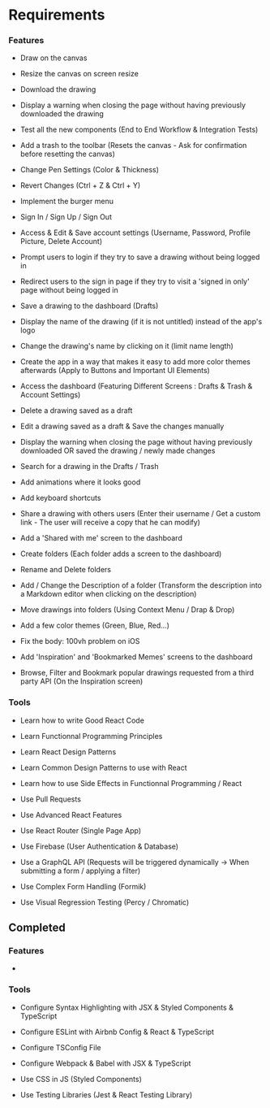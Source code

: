 # Requirements

### Features

- Draw on the canvas
- Resize the canvas on screen resize

- Download the drawing
- Display a warning when closing the page without having previously downloaded the drawing
- Test all the new components (End to End Workflow & Integration Tests)

- Add a trash to the toolbar (Resets the canvas - Ask for confirmation before resetting the canvas)
- Change Pen Settings (Color & Thickness)
- Revert Changes (Ctrl + Z & Ctrl + Y)

- Implement the burger menu
- Sign In / Sign Up / Sign Out
- Access & Edit & Save account settings (Username, Password, Profile Picture, Delete Account)
- Prompt users to login if they try to save a drawing without being logged in
- Redirect users to the sign in page if they try to visit a 'signed in only' page without being logged in

- Save a drawing to the dashboard (Drafts)
- Display the name of the drawing (if it is not untitled) instead of the app's logo
- Change the drawing's name by clicking on it (limit name length)
- Create the app in a way that makes it easy to add more color themes afterwards (Apply to Buttons and Important UI Elements)
- Access the dashboard (Featuring Different Screens : Drafts & Trash & Account Settings)
- Delete a drawing saved as a draft
- Edit a drawing saved as a draft & Save the changes manually
- Display the warning when closing the page without having previously downloaded OR saved the drawing / newly made changes

- Search for a drawing in the Drafts / Trash
- Add animations where it looks good
- Add keyboard shortcuts

- Share a drawing with others users (Enter their username / Get a custom link - The user will receive a copy that he can modify)
- Add a 'Shared with me' screen to the dashboard

- Create folders (Each folder adds a screen to the dashboard)
- Rename and Delete folders
- Add / Change the Description of a folder (Transform the description into a Markdown editor when clicking on the description)
- Move drawings into folders (Using Context Menu / Drap & Drop)
- Add a few color themes (Green, Blue, Red...)
- Fix the body: 100vh problem on iOS

- Add 'Inspiration' and 'Bookmarked Memes' screens to the dashboard
- Browse, Filter and Bookmark popular drawings requested from a third party API (On the Inspiration screen)

### Tools

- Learn how to write Good React Code
- Learn Functionnal Programming Principles
- Learn React Design Patterns
- Learn Common Design Patterns to use with React
- Learn how to use Side Effects in Functionnal Programming / React

- Use Pull Requests
- Use Advanced React Features
- Use React Router (Single Page App)
- Use Firebase (User Authentication & Database)
- Use a GraphQL API (Requests will be triggered dynamically -> When submitting a form / applying a filter)
- Use Complex Form Handling (Formik)
- Use Visual Regression Testing (Percy / Chromatic)

## Completed

### Features

- 

### Tools

- Configure Syntax Highlighting with JSX & Styled Components & TypeScript
- Configure ESLint with Airbnb Config & React & TypeScript
- Configure TSConfig File
- Configure Webpack & Babel with JSX & TypeScript

- Use CSS in JS (Styled Components)
- Use Testing Libraries (Jest & React Testing Library)